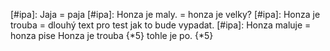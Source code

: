 [#ipa]: Jaja = paja
[#ipa]: Honza je maly. = honza je velky? 
[#ipa]: Honza je trouba = dlouhý text pro test jak to bude vypadat.
[#ipa]: Honza maluje = honza pise 
Honza je trouba {*5} tohle je po.  {*5}
